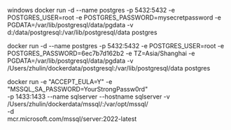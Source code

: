 windows
docker run -d --name postgres -p 5432:5432 -e POSTGRES_USER=root -e POSTGRES_PASSWORD=mysecretpassword -e PGDATA=/var/lib/postgresql/data/pgdata -v d:/data/postgresql:/var/lib/postgresql/data postgres

docker run -d --name postgres -p 5432:5432 -e POSTGRES_USER=root -e POSTGRES_PASSWORD=6ec7b7d162b2 -e TZ=Asia/Shanghai -e PGDATA=/var/lib/postgresql/data/pgdata -v /Users/zhulin/dockerdata/postgresql:/var/lib/postgresql/data postgres

docker run -e "ACCEPT_EULA=Y" -e "MSSQL_SA_PASSWORD=YourStrongPassw0rd" \
 -p 1433:1433 --name sqlserver --hostname sqlserver -v /Users/zhulin/dockerdata/mssql/:/var/opt/mssql/ \
 -d \
 mcr.microsoft.com/mssql/server:2022-latest
